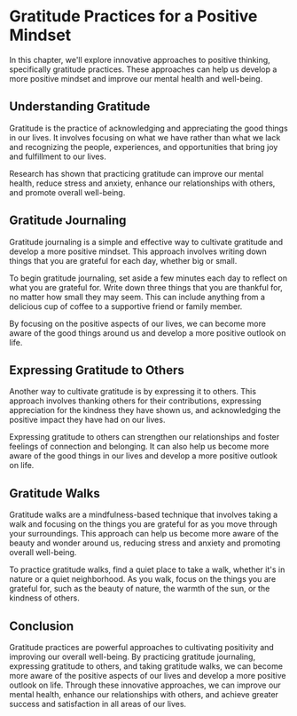 Gratitude Practices for a Positive Mindset
=================================================================================================

In this chapter, we'll explore innovative approaches to positive thinking, specifically gratitude practices. These approaches can help us develop a more positive mindset and improve our mental health and well-being.

Understanding Gratitude
-----------------------

Gratitude is the practice of acknowledging and appreciating the good things in our lives. It involves focusing on what we have rather than what we lack and recognizing the people, experiences, and opportunities that bring joy and fulfillment to our lives.

Research has shown that practicing gratitude can improve our mental health, reduce stress and anxiety, enhance our relationships with others, and promote overall well-being.

Gratitude Journaling
--------------------

Gratitude journaling is a simple and effective way to cultivate gratitude and develop a more positive mindset. This approach involves writing down things that you are grateful for each day, whether big or small.

To begin gratitude journaling, set aside a few minutes each day to reflect on what you are grateful for. Write down three things that you are thankful for, no matter how small they may seem. This can include anything from a delicious cup of coffee to a supportive friend or family member.

By focusing on the positive aspects of our lives, we can become more aware of the good things around us and develop a more positive outlook on life.

Expressing Gratitude to Others
------------------------------

Another way to cultivate gratitude is by expressing it to others. This approach involves thanking others for their contributions, expressing appreciation for the kindness they have shown us, and acknowledging the positive impact they have had on our lives.

Expressing gratitude to others can strengthen our relationships and foster feelings of connection and belonging. It can also help us become more aware of the good things in our lives and develop a more positive outlook on life.

Gratitude Walks
---------------

Gratitude walks are a mindfulness-based technique that involves taking a walk and focusing on the things you are grateful for as you move through your surroundings. This approach can help us become more aware of the beauty and wonder around us, reducing stress and anxiety and promoting overall well-being.

To practice gratitude walks, find a quiet place to take a walk, whether it's in nature or a quiet neighborhood. As you walk, focus on the things you are grateful for, such as the beauty of nature, the warmth of the sun, or the kindness of others.

Conclusion
----------

Gratitude practices are powerful approaches to cultivating positivity and improving our overall well-being. By practicing gratitude journaling, expressing gratitude to others, and taking gratitude walks, we can become more aware of the positive aspects of our lives and develop a more positive outlook on life. Through these innovative approaches, we can improve our mental health, enhance our relationships with others, and achieve greater success and satisfaction in all areas of our lives.
